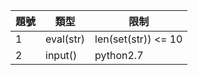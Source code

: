 | 題號 | 類型 | 限制 |
| -    |  -   |  -   |
|   1  | eval(str) | len(set(str)) <= 10 |
|   2  | input() | python2.7 |

